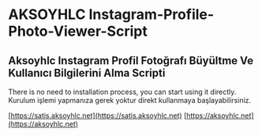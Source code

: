# AKSOYHLC Instagram-Profile-Photo-Viewer-Script
## Aksoyhlc Instagram Profil Fotoğrafı Büyültme Ve Kullanıcı Bilgilerini Alma Scripti
There is no need to installation process, you can start using it directly.
Kurulum işlemi yapmanıza gerek yoktur direkt kullanmaya başlayabilirsiniz.

[https://satis.aksoyhlc.net](https://satis.aksoyhlc.net)
[https://aksoyhlc.net](https://aksoyhlc.net)